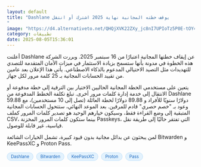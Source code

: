 ```yaml
---
layout: default
title: "Dashlane يوقف خطته المجانية نهاية 2025 اشترك أو انتقل
"
image: "https://d4.alternativeto.net/QHQjXVK22ZXy_jc8nI7UPIoTz5P0E-tOY4XbmyW5HZk/rs:fill:1520:760:0/g:ce:0:0/YWJzOi8vZGlzdC9jb250ZW50LzE3NTQ0MDgxNjE1ODYucG5n.png"
category: تطبيقات
date: 2025-08-05T15:36:01
---
```


أعلنت Dashlane عن إيقاف خطتها المجانية اعتبارًا من 16 سبتمبر 2025. وبررت الشركة هذه الخطوة في مدونة بأنها ستسمح بزيادة الاستثمار في ميزات الأمان المتقدمة للتصدي للتهديدات مثل التصيد الاحتيالي المدعوم بالذكاء الاصطناعي. يأتي هذا الإعلان بعد عامين من تقييد الحسابات المجانية بـ 25 كلمة مرور لكل جهاز.

يتعين على مستخدمي الخطة المجانية الحاليين الاختيار بين الترقية إلى خطة مدفوعة أو الانتقال إلى خدمة إدارة كلمات مرور أخرى. تبلغ تكلفة الخطط المدفوعة من Dashlane 59.88 دولارًا سنويًا للأفراد و 89.88 دولارًا لخطة العائلة (تصل إلى 10 مستخدمين)، مع وعود بـ "خصم حصري" قادم للمرقين. بعد الموعد النهائي، ستتحول الحسابات المجانية المتبقية إلى وضع القراءة فقط، وسيكون خيارهم الوحيد هو تصدير كلمات المرور كملف CSV، بينما ستكون كلمات المرور المخزنة Passkeys، التي تفتقر حاليًا إلى طريقة نقل قياسية، غير قابلة للوصول.

لمن يبحثون عن بدائل مجانية بدون قيود كبيرة، تشمل الخيارات الشائعة Bitwarden و KeePassXC و Proton Pass.

<div style="margin-top:2px; margin-bottom:2px;"><a href="https://bidjadraft.github.io/?query=Dashlane" style="background:#e3f2fd; color:#1565c0; font-size:80%; border-radius:12px; padding:3px 10px; margin:2px 4px 2px 0; display:inline-block; border:1px solid #bbdefb; text-decoration:none;">Dashlane</a> <a href="https://bidjadraft.github.io/?query=Bitwarden" style="background:#e3f2fd; color:#1565c0; font-size:80%; border-radius:12px; padding:3px 10px; margin:2px 4px 2px 0; display:inline-block; border:1px solid #bbdefb; text-decoration:none;">Bitwarden</a> <a href="https://bidjadraft.github.io/?query=KeePassXC" style="background:#e3f2fd; color:#1565c0; font-size:80%; border-radius:12px; padding:3px 10px; margin:2px 4px 2px 0; display:inline-block; border:1px solid #bbdefb; text-decoration:none;">KeePassXC</a> <a href="https://bidjadraft.github.io/?query=Proton" style="background:#e3f2fd; color:#1565c0; font-size:80%; border-radius:12px; padding:3px 10px; margin:2px 4px 2px 0; display:inline-block; border:1px solid #bbdefb; text-decoration:none;">Proton</a> <a href="https://bidjadraft.github.io/?query=Pass" style="background:#e3f2fd; color:#1565c0; font-size:80%; border-radius:12px; padding:3px 10px; margin:2px 4px 2px 0; display:inline-block; border:1px solid #bbdefb; text-decoration:none;">Pass</a></div><br><br>
